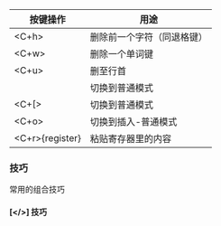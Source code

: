 | 按键操作          | 用途          |
| ------------- | ------------- |
| <C+h>        | 删除前一个字符（同退格键） |
| <C+w>        | 删除一个单词键 |
| <C+u>        | 删至行首 |
| <Esc>        | 切换到普通模式 |
| <C+[>        | 切换到普通模式 |
| <C+o>        | 切换到插入-普通模式 |
| <C+r>{register}| 粘贴寄存器里的内容|

### 技巧
常用的组合技巧
#### [</>] 技巧